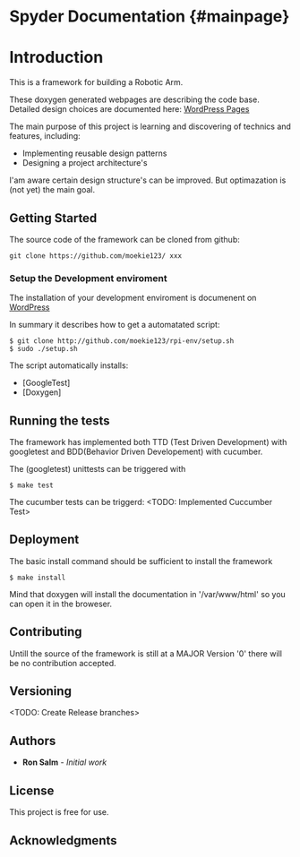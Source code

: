 Spyder Documentation {#mainpage}
============

# Introduction 
This is a framework for building a Robotic Arm.
 
These doxygen generated webpages are describing the code base. 
Detailed design choices are documented here: <a href="https://moekiehome.wpcomstaging.com"> WordPress Pages </a>

The main purpose of this project is learning and discovering of technics and features, including:
 * Implementing reusable design patterns
 * Designing a project architecture's

I'am aware certain design structure's can be improved. But optimazation is (not yet) the main goal.

## Getting Started
The source code of the framework can be cloned from github:
```
git clone https://github.com/moekie123/ xxx
```

### Setup the Development enviroment
The installation of your development enviroment is documenent on <a href="https://moekiehome.wpcomstaging.com">WordPress</a>

In summary it describes how to get a automatated script:
```
$ git clone http://github.com/moekie123/rpi-env/setup.sh
$ sudo ./setup.sh
```

The script automatically installs:
* [GoogleTest]
* [Doxygen]

## Running the tests
The framework has implemented both TTD (Test Driven Development) with googletest and BDD(Behavior Driven Developement) with cucumber.

The (googletest) unittests can be triggered with
```
$ make test
```

The cucumber tests can be triggerd:
<TODO: Implemented Cuccumber Test>

## Deployment
The basic install command should be sufficient to install the framework
```
$ make install
```

Mind that doxygen will install the documentation in '/var/www/html' so you can open it in the broweser.


## Contributing

Untill the source of the framework is still at a MAJOR Version '0' there will be no contribution accepted.

## Versioning
<TODO: Create Release branches>

## Authors
* **Ron Salm** - *Initial work*

## License
This project is free for use. 

## Acknowledgments

